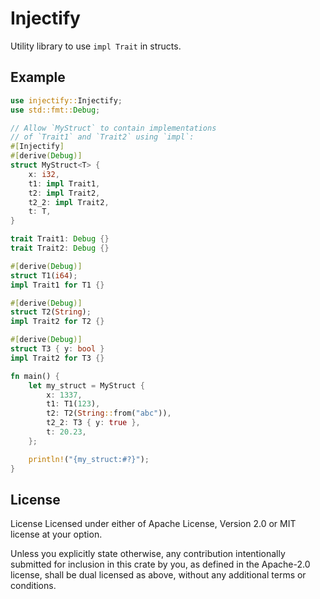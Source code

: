 # Injectify
Utility library to use `impl Trait` in structs.

## Example

```rust
use injectify::Injectify;
use std::fmt::Debug;

// Allow `MyStruct` to contain implementations 
// of `Trait1` and `Trait2` using `impl`:
#[Injectify]
#[derive(Debug)]
struct MyStruct<T> {
    x: i32,
    t1: impl Trait1,
    t2: impl Trait2,
    t2_2: impl Trait2,
    t: T,
}

trait Trait1: Debug {}
trait Trait2: Debug {}

#[derive(Debug)]
struct T1(i64);
impl Trait1 for T1 {}

#[derive(Debug)]
struct T2(String);
impl Trait2 for T2 {}

#[derive(Debug)]
struct T3 { y: bool }
impl Trait2 for T3 {}

fn main() {
    let my_struct = MyStruct {
        x: 1337,
        t1: T1(123),
        t2: T2(String::from("abc")),
        t2_2: T3 { y: true },
        t: 20.23,
    };

    println!("{my_struct:#?}");
}
```

## License
License
Licensed under either of Apache License, Version 2.0 or MIT license at your option.

Unless you explicitly state otherwise, any contribution intentionally submitted for 
inclusion in this crate by you, as defined in the Apache-2.0 license, shall be dual 
licensed as above, without any additional terms or conditions.